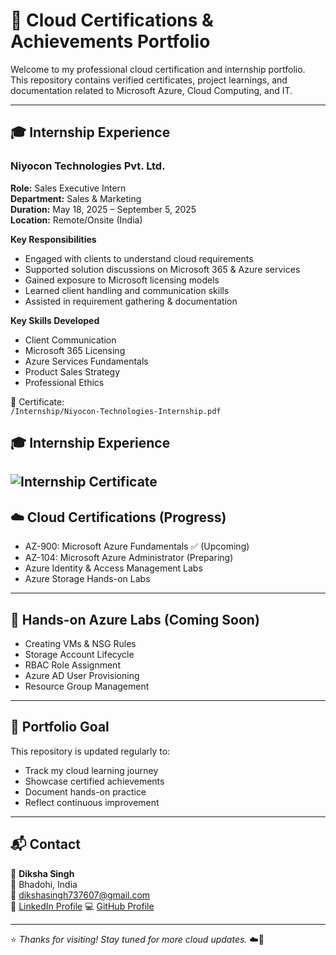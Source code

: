 # 📁 Cloud Certifications & Achievements Portfolio

Welcome to my professional cloud certification and internship portfolio.  
This repository contains verified certificates, project learnings, and documentation related to Microsoft Azure, Cloud Computing, and IT.

---

## 🎓 Internship Experience

### **Niyocon Technologies Pvt. Ltd.**
**Role:** Sales Executive Intern  
**Department:** Sales & Marketing  
**Duration:** May 18, 2025 – September 5, 2025  
**Location:** Remote/Onsite (India)

**Key Responsibilities**
- Engaged with clients to understand cloud requirements
- Supported solution discussions on Microsoft 365 & Azure services
- Gained exposure to Microsoft licensing models
- Learned client handling and communication skills
- Assisted in requirement gathering & documentation

**Key Skills Developed**
- Client Communication
- Microsoft 365 Licensing
- Azure Services Fundamentals
- Product Sales Strategy
- Professional Ethics

📄 Certificate:  
`/Internship/Niyocon-Technologies-Internship.pdf`

## 🎓 Internship Experience
![Internship Certificate](https://img.shields.io/badge/Certificate-Niyocon_Technologies-blue)
---

## ☁️ Cloud Certifications (Progress)

- AZ-900: Microsoft Azure Fundamentals ✅ (Upcoming)
- AZ-104: Microsoft Azure Administrator (Preparing)
- Azure Identity & Access Management Labs
- Azure Storage Hands-on Labs

---

## 🔬 Hands-on Azure Labs (Coming Soon)

- Creating VMs & NSG Rules
- Storage Account Lifecycle
- RBAC Role Assignment
- Azure AD User Provisioning
- Resource Group Management

---

## 📌 Portfolio Goal

This repository is updated regularly to:
- Track my cloud learning journey
- Showcase certified achievements
- Document hands-on practice
- Reflect continuous improvement

---

## 📬 Contact

👤 **Diksha Singh**  
📍 Bhadohi, India  
📧 dikshasingh737607@gmail.com  
🔗 [LinkedIn Profile](https://www.linkedin.com/in/diksha-singh026)
💻 [GitHub Profile](https://github.com/Diksha026-lab)

---

⭐ *Thanks for visiting! Stay tuned for more cloud updates.* ☁️🚀
